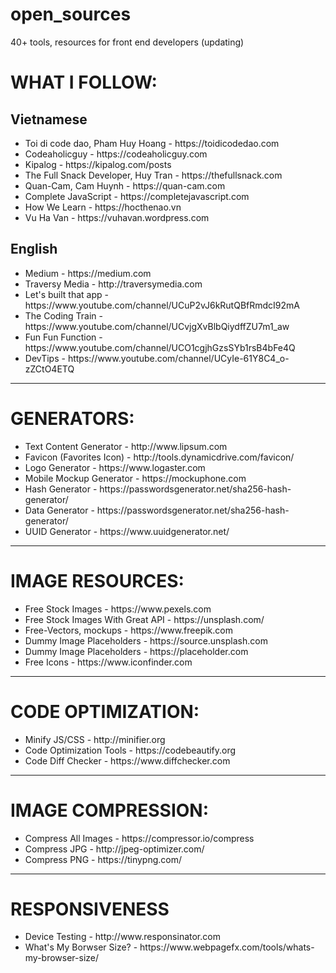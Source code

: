 # open_sources
40+ tools, resources for front end developers (updating)

<h1>WHAT I FOLLOW:</h1>
<h2>Vietnamese</h2>
<ul>
    <li>Toi di code dao, Pham Huy Hoang - https://toidicodedao.com</li>
    <li>Codeaholicguy - https://codeaholicguy.com</li>
    <li>Kipalog - https://kipalog.com/posts</li>
    <li>The Full Snack Developer, Huy Tran - https://thefullsnack.com</li>
    <li>Quan-Cam, Cam Huynh - https://quan-cam.com</li>
    <li>Complete JavaScript - https://completejavascript.com</li>
    <li>How We Learn - https://hocthenao.vn</li>
    <li>Vu Ha Van - https://vuhavan.wordpress.com</li>
</ul>
<h2>English</h2>
<ul>
    <li>Medium - https://medium.com</li>
    <li>Traversy Media - http://traversymedia.com</li>
    <li>Let's built that app - https://www.youtube.com/channel/UCuP2vJ6kRutQBfRmdcI92mA</li>
    <li>The Coding Train - https://www.youtube.com/channel/UCvjgXvBlbQiydffZU7m1_aw</li>
    <li>Fun Fun Function - https://www.youtube.com/channel/UCO1cgjhGzsSYb1rsB4bFe4Q</li>
    <li>DevTips - https://www.youtube.com/channel/UCyIe-61Y8C4_o-zZCtO4ETQ</li>
</ul>
<hr/>
<h1>GENERATORS:</h1>
<ul>
    <li>Text Content Generator - http://www.lipsum.com</li>
    <li>Favicon (Favorites Icon) - http://tools.dynamicdrive.com/favicon/</li>
    <li>Logo Generator - https://www.logaster.com</li>
    <li>Mobile Mockup Generator -  https://mockuphone.com</li>
    <li>Hash Generator - https://passwordsgenerator.net/sha256-hash-generator/</li>
    <li>Data Generator - https://passwordsgenerator.net/sha256-hash-generator/</li>
    <li>UUID Generator - https://www.uuidgenerator.net/</li>
</ul>
<hr/>
<h1>IMAGE RESOURCES:</h1>
<ul>
    <li>Free Stock Images - https://www.pexels.com</li>
    <li>Free Stock Images With Great API - https://unsplash.com/</li>
    <li>Free-Vectors, mockups - https://www.freepik.com</li>
    <li>Dummy Image Placeholders - https://source.unsplash.com</li>
    <li>Dummy Image Placeholders - https://placeholder.com</li>
    <li>Free Icons - https://www.iconfinder.com</li>
</ul>
<hr/>
<h1>CODE OPTIMIZATION:</h1>
<ul>
    <li>Minify JS/CSS - http://minifier.org</li>
    <li>Code Optimization Tools - https://codebeautify.org</li>
    <li>Code Diff Checker - https://www.diffchecker.com</li>
</ul>
<hr/>
<h1>IMAGE COMPRESSION:</h1>
<ul>
    <li>Compress All Images - https://compressor.io/compress</li>
    <li>Compress JPG - http://jpeg-optimizer.com/</li>
    <li>Compress PNG - https://tinypng.com/</li>
</ul>
<hr/>
<h1>RESPONSIVENESS</h1>
<ul>
    <li>Device Testing - http://www.responsinator.com</li>
    <li>What's My Borwser Size? - https://www.webpagefx.com/tools/whats-my-browser-size/</li>
</ul>